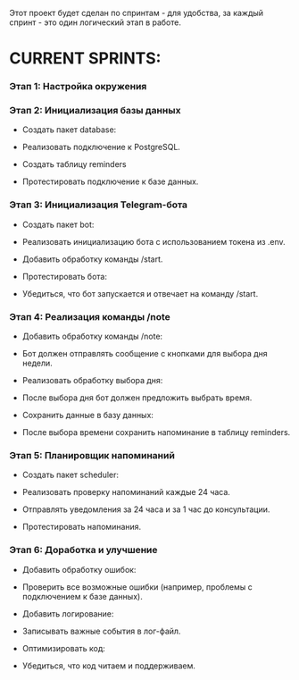 Этот проект будет сделан по спринтам - для удобства,
за каждый спринт - это один логический этап в работе.

<h1> CURRENT SPRINTS: </h1>

### Этап 1: Настройка окружения

### Этап 2: Инициализация базы данных
- Создать пакет database:

- Реализовать подключение к PostgreSQL.

- Создать таблицу reminders

- Протестировать подключение к базе данных.

### Этап 3: Инициализация Telegram-бота
- Создать пакет bot:

- Реализовать инициализацию бота с использованием токена из .env.

- Добавить обработку команды /start.

- Протестировать бота:

- Убедиться, что бот запускается и отвечает на команду /start.

### Этап 4: Реализация команды /note
- Добавить обработку команды /note:

- Бот должен отправлять сообщение с кнопками для выбора дня недели.

- Реализовать обработку выбора дня:

- После выбора дня бот должен предложить выбрать время.

- Сохранить данные в базу данных:

- После выбора времени сохранить напоминание в таблицу reminders.

### Этап 5: Планировщик напоминаний
- Создать пакет scheduler:

- Реализовать проверку напоминаний каждые 24 часа.

- Отправлять уведомления за 24 часа и за 1 час до консультации.

- Протестировать напоминания.

### Этап 6: Доработка и улучшение
- Добавить обработку ошибок:

- Проверить все возможные ошибки (например, проблемы с подключением к базе данных).

- Добавить логирование:

- Записывать важные события в лог-файл.

- Оптимизировать код:

- Убедиться, что код читаем и поддерживаем.